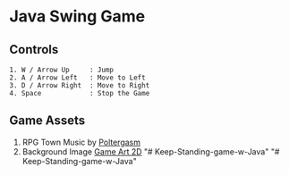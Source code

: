 # Java Swing Game

## Controls

```
1. W / Arrow Up     : Jump
2. A / Arrow Left   : Move to Left
3. D / Arrow Right  : Move to Right
4. Space            : Stop the Game
```

## Game Assets

1. RPG Town Music by [Poltergasm](https://poltergasm.itch.io/rpg-town-music)
2. Background Image [Game Art 2D](https://www.gameart2d.com/free-platformer-game-tileset.html)
"# Keep-Standing-game-w-Java" 
"# Keep-Standing-game-w-Java" 
